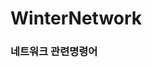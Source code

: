 # WinterNetwork

<h3><href = "https://velog.io/@minsuk36/%EB%84%A4%ED%8A%B8%EC%9B%8C%ED%81%AC-%EA%B4%80%EB%A0%A8-%EB%AA%85%EB%A0%B9%EC%96%B4">네트워크 관련명령어</h3>
